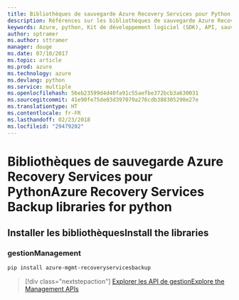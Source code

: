 ```yaml
---
title: Bibliothèques de sauvegarde Azure Recovery Services pour Python
description: Références sur les bibliothèques de sauvegarde Azure Recovery Services pour Python
keywords: Azure, python, Kit de développement logiciel (SDK), API, sauvegarde Recovery Services
author: sptramer
ms.author: sttramer
manager: douge
ms.date: 07/10/2017
ms.topic: article
ms.prod: azure
ms.technology: azure
ms.devlang: python
ms.service: multiple
ms.openlocfilehash: 56eb23599d4d40fa91c55aefbe372bcb3a630031
ms.sourcegitcommit: 41e90fe75de03d397079a276cdb388305290e27e
ms.translationtype: HT
ms.contentlocale: fr-FR
ms.lasthandoff: 02/23/2018
ms.locfileid: "29479202"
---
```

# <a name="azure-recovery-services-backup-libraries-for-python"></a><span data-ttu-id="f14a0-104">Bibliothèques de sauvegarde Azure Recovery Services pour Python</span><span class="sxs-lookup"><span data-stu-id="f14a0-104">Azure Recovery Services Backup libraries for python</span></span>

## <a name="install-the-libraries"></a><span data-ttu-id="f14a0-105">Installer les bibliothèques</span><span class="sxs-lookup"><span data-stu-id="f14a0-105">Install the libraries</span></span>


### <a name="management"></a><span data-ttu-id="f14a0-106">gestion</span><span class="sxs-lookup"><span data-stu-id="f14a0-106">Management</span></span>

```bash
pip install azure-mgmt-recoveryservicesbackup
```
> [!div class="nextstepaction"]
> [<span data-ttu-id="f14a0-107">Explorer les API de gestion</span><span class="sxs-lookup"><span data-stu-id="f14a0-107">Explore the Management APIs</span></span>](/python/api/overview/azure/recoveryservicesbackup/management)